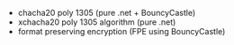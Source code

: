 - chacha20 poly 1305 (pure .net + BouncyCastle)
- xchacha20 poly 1305 algorithm (pure .net)
- format preserving encryption (FPE using BouncyCastle)
